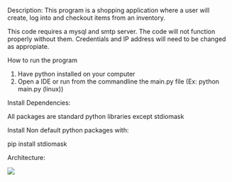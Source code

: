 Description: This program is a shopping application where a user will create, log into and checkout items from an inventory.

This code requires a mysql and smtp server. The code will not function properly without them. 
Credentials and IP address will need to be changed as appropiate.

How to run the program

1. Have python installed on your computer
2. Open a IDE or run from the commandline the main.py file (Ex: python main.py (linux))

Install Dependencies:

All packages are standard python libraries except stdiomask

Install Non default python packages with:

pip install stdiomask


Architecture:

![](https://user-images.githubusercontent.com/70664028/120247504-ab727580-c241-11eb-8439-40101427eccc.png)
